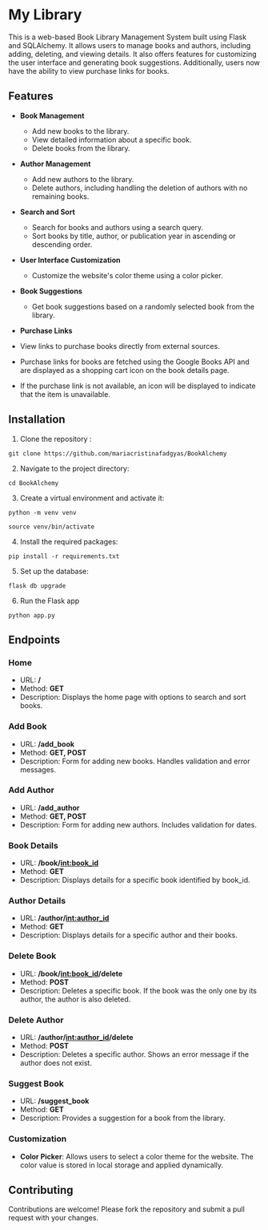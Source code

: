 # My Library

This is a web-based Book Library Management System built using Flask and SQLAlchemy. It allows users to manage books and authors, including adding, deleting, and viewing details. It also offers features for customizing the user interface and generating book suggestions.
Additionally, users now have the ability to view purchase links for books.

## Features

- **Book Management**
  - Add new books to the library.
  - View detailed information about a specific book.
  - Delete books from the library.

- **Author Management**
  - Add new authors to the library.
  - Delete authors, including handling the deletion of authors with no remaining books.

- **Search and Sort**
  - Search for books and authors using a search query.
  - Sort books by title, author, or publication year in ascending or descending order.

- **User Interface Customization**
  - Customize the website's color theme using a color picker.

- **Book Suggestions**
  - Get book suggestions based on a randomly selected book from the library.

- **Purchase Links**
- View links to purchase books directly from external sources.
- Purchase links for books are fetched using the Google Books API and are displayed as a shopping cart icon on the book details page.
- If the purchase link is not available, an icon will be displayed to indicate that the item is unavailable.

## Installation

1. Clone the repository :
```
git clone https://github.com/mariacristinafadgyas/BookAlchemy
```
2. Navigate to the project directory:
```
cd BookAlchemy
```
3. Create a virtual environment and activate it:
```
python -m venv venv
```
```
source venv/bin/activate
```
4. Install the required packages:
```
pip install -r requirements.txt
```
5. Set up the database:
```
flask db upgrade
```
6. Run the Flask app
```
python app.py
```
## Endpoints
### Home
- URL: **/**
- Method: **GET**
- Description: Displays the home page with options to search and sort books.
### Add Book
- URL: **/add_book**
- Method: **GET, POST**
- Description: Form for adding new books. Handles validation and error messages.
### Add Author
- URL: **/add_author**
- Method: **GET, POST**
- Description: Form for adding new authors. Includes validation for dates.
### Book Details
- URL: **/book/<int:book_id>**
- Method: **GET**
- Description: Displays details for a specific book identified by book_id.
### Author Details
- URL: **/author/<int:author_id>**
- Method: **GET**
- Description: Displays details for a specific author and their books.
### Delete Book
- URL: **/book/<int:book_id>/delete**
- Method: **POST**
- Description: Deletes a specific book. If the book was the only one by its author, the author is also deleted.
### Delete Author
- URL: **/author/<int:author_id>/delete**
- Method: **POST**
- Description: Deletes a specific author. Shows an error message if the author does not exist.
### Suggest Book
- URL: **/suggest_book**
- Method: **GET**
- Description: Provides a suggestion for a book from the library.
### Customization
- **Color Picker**: Allows users to select a color theme for the website. The color value is stored in local storage and applied dynamically.

## Contributing
Contributions are welcome! Please fork the repository and submit a pull request with your changes.